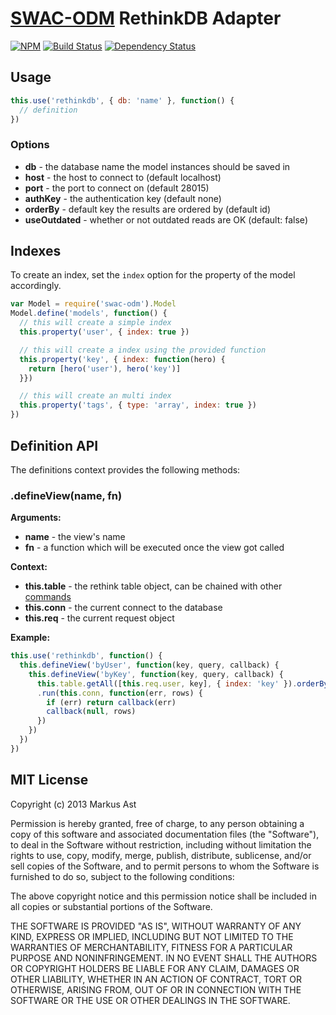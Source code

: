 # [SWAC-ODM](https://github.com/rkusa/swac-odm) RethinkDB Adapter
[![NPM](https://badge.fury.io/js/swac-rethinkdb.png)](https://npmjs.org/package/swac-rethinkdb)
[![Build Status](https://secure.travis-ci.org/rkusa/swac-rethinkdb.png)](http://travis-ci.org/rkusa/swac-rethinkdb) [![Dependency Status](https://gemnasium.com/rkusa/swac-rethinkdb.png)](https://gemnasium.com/rkusa/swac-rethinkdb)

## Usage

```js
this.use('rethinkdb', { db: 'name' }, function() {
  // definition
})
```

### Options

* **db** - the database name the model instances should be saved in
* **host** - the host to connect to (default localhost)
* **port** - the port to connect on (default 28015)
* **authKey** - the authentication key (default none)
* **orderBy** - default key the results are ordered by (default id)
* **useOutdated** - whether or not outdated reads are OK (default: false)

## Indexes

To create an index, set the `index` option for the property of the model accordingly.

```js
var Model = require('swac-odm').Model
Model.define('models', function() {
  // this will create a simple index
  this.property('user', { index: true })

  // this will create a index using the provided function
  this.property('key', { index: function(hero) {
    return [hero('user'), hero('key')]
  }})

  // this will create an multi index
  this.property('tags', { type: 'array', index: true })
})
```

## Definition API

The definitions context provides the following methods:

### .defineView(name, fn)

**Arguments:**

* **name** - the view's name
* **fn** - a function which will be executed once the view got called

**Context:**

* **this.table** - the rethink table object, can be chained with other [commands](http://www.rethinkdb.com/api/javascript)
* **this.conn** - the current connect to the database
* **this.req** - the current request object

**Example:**

```js
this.use('rethinkdb', function() {
  this.defineView('byUser', function(key, query, callback) {
    this.defineView('byKey', function(key, query, callback) {
      this.table.getAll([this.req.user, key], { index: 'key' }).orderBy('id')
      .run(this.conn, function(err, rows) {
        if (err) return callback(err)
        callback(null, rows)
      })
    })
  })
})
```

## MIT License
Copyright (c) 2013 Markus Ast

Permission is hereby granted, free of charge, to any person obtaining a copy of this software and associated documentation files (the "Software"), to deal in the Software without restriction, including without limitation the rights to use, copy, modify, merge, publish, distribute, sublicense, and/or sell copies of the Software, and to permit persons to whom the Software is furnished to do so, subject to the following conditions:

The above copyright notice and this permission notice shall be included in all copies or substantial portions of the Software.

THE SOFTWARE IS PROVIDED "AS IS", WITHOUT WARRANTY OF ANY KIND, EXPRESS OR IMPLIED, INCLUDING BUT NOT LIMITED TO THE WARRANTIES OF MERCHANTABILITY, FITNESS FOR A PARTICULAR PURPOSE AND NONINFRINGEMENT. IN NO EVENT SHALL THE AUTHORS OR COPYRIGHT HOLDERS BE LIABLE FOR ANY CLAIM, DAMAGES OR OTHER LIABILITY, WHETHER IN AN ACTION OF CONTRACT, TORT OR OTHERWISE, ARISING FROM, OUT OF OR IN CONNECTION WITH THE SOFTWARE OR THE USE OR OTHER DEALINGS IN THE SOFTWARE.